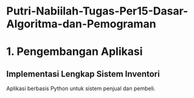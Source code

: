 # Putri-Nabiilah-Tugas-Per15-Dasar-Algoritma-dan-Pemograman
# 1. Pengembangan Aplikasi
## Implementasi Lengkap Sistem Inventori
Aplikasi berbasis Python untuk sistem penjual dan pembeli.
